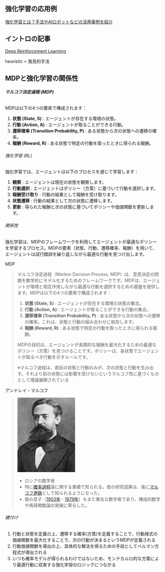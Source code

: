 ## 強化学習の応用例

[強化学習とは？手法やAIロボットなどの活用事例を紹介](https://aismiley.co.jp/ai_news/reinforcement-learning-mechanism-and-examples/)

## イントロの記事

[Deep Reinforcement Learning](https://www.kaggle.com/code/alexisbcook/deep-reinforcement-learning)

heuristic = 発見的手法


## MDPと強化学習の関係性

###### **マルコフ決定過程 (MDP)**

MDPは以下の4つの要素で構成されます：

1. **状態 (State, S)** : エージェントが存在する環境の状態。
2. **行動 (Action, A)** : エージェントが取ることができる行動。
3. **遷移確率 (Transition Probability, P)** : ある状態から次の状態への遷移の確率。
4. **報酬 (Reward, R)** : ある状態で特定の行動を取ったときに得られる報酬。

###### 強化学習 (RL)

強化学習では、エージェントは以下のプロセスを通じて学習します：

1. **観察** : エージェントは現在の状態を観察します。
2. **行動選択** : エージェントはポリシー（方策）に基づいて行動を選択します。
3. **報酬受け取り** : 行動の結果として報酬を受け取ります。
4. **状態遷移** : 行動の結果として次の状態に遷移します。
5. **更新** : 得られた報酬と次の状態に基づいてポリシーや価値関数を更新します。

###### 関係性

強化学習は、MDPのフレームワークを利用してエージェントが最適なポリシーを学習するプロセス。MDPの要素（状態、行動、遷移確率、報酬）を用いて、エージェントは試行錯誤を繰り返しながら最適な行動を見つけ出します。


MDP

> マルコフ決定過程（Markov Decision Process, MDP）は、意思決定の問題を数学的にモデル化するためのフレームワークです。MDPは、エージェントが環境と相互作用しながら最適な行動を選択するための基盤を提供します。MDPは以下の4つの要素で構成されます：
>
> 1. **状態 (State, S)** : エージェントが存在する環境の状態の集合。
> 2. **行動 (Action, A)** : エージェントが取ることができる行動の集合。
> 3. **遷移確率 (Transition Probability, P)** : ある状態から次の状態への遷移の確率。これは、状態と行動の組み合わせに依存します。
> 4. **報酬 (Reward, R)** : ある状態で特定の行動を取ったときに得られる報酬。
>
> MDPの目的は、エージェントが長期的な報酬を最大化するための最適なポリシー（方策）を見つけることです。ポリシーは、各状態でエージェントが取るべき行動を示すルールです。
>
> ※マルコフ過程は、直前の状態と行動のみが、次の状態と行動を生み出す。それより前の状態には影響を受けないというマルコフ性に基づくものとして理論展開されている


アンドレイ・マルコフ

> ![1731221912913](image/1_intoro/1731221912913.png)
>
> * ロシアの数学者
> * 特に[確率過程](https://ja.wikipedia.org/wiki/%E7%A2%BA%E7%8E%87%E9%81%8E%E7%A8%8B "確率過程")論に関する業績で知られる。彼の研究成果は、後に[マルコフ連鎖](https://ja.wikipedia.org/wiki/%E3%83%9E%E3%83%AB%E3%82%B3%E3%83%95%E9%80%A3%E9%8E%96 "マルコフ連鎖")として知られるようになった。
> * 彼の息子（[1903年](https://ja.wikipedia.org/wiki/1903%E5%B9%B4 "1903年") - [1979年](https://ja.wikipedia.org/wiki/1979%E5%B9%B4 "1979年")）もまた著名な数学者であり、構成的数学や再帰関数論の発展に寄与した。


###### 建付け

1. 行動と状態を定義の上、遷移する確率(方策)を定義することで、行動様式の価値関数を最大化することで、次の行動が決まるというMDPが定義される
2. 行動価値関数を導出の上、具体的な解法を得るための手段としてベルマン方程式が導出される
3. いつも確率モデルが得られるわけではないため、モンテカルロ的な方策により最適行動に収束する強化学習のロジックにつながる
